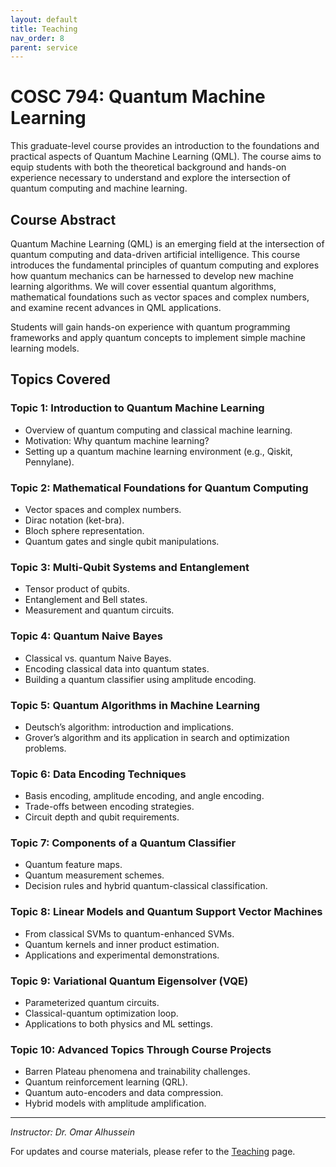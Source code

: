 ```yaml
---
layout: default
title: Teaching
nav_order: 8
parent: service
---
```


# COSC 794: Quantum Machine Learning

This graduate-level course provides an introduction to the foundations and practical aspects of Quantum Machine Learning (QML). The course aims to equip students with both the theoretical background and hands-on experience necessary to understand and explore the intersection of quantum computing and machine learning.

## Course Abstract

Quantum Machine Learning (QML) is an emerging field at the intersection of quantum computing and data-driven artificial intelligence. This course introduces the fundamental principles of quantum computing and explores how quantum mechanics can be harnessed to develop new machine learning algorithms. We will cover essential quantum algorithms, mathematical foundations such as vector spaces and complex numbers, and examine recent advances in QML applications.

Students will gain hands-on experience with quantum programming frameworks and apply quantum concepts to implement simple machine learning models.

## Topics Covered

### Topic 1: Introduction to Quantum Machine Learning
- Overview of quantum computing and classical machine learning.
- Motivation: Why quantum machine learning?
- Setting up a quantum machine learning environment (e.g., Qiskit, Pennylane).

### Topic 2: Mathematical Foundations for Quantum Computing
- Vector spaces and complex numbers.
- Dirac notation (ket-bra).
- Bloch sphere representation.
- Quantum gates and single qubit manipulations.

### Topic 3: Multi-Qubit Systems and Entanglement
- Tensor product of qubits.
- Entanglement and Bell states.
- Measurement and quantum circuits.

### Topic 4: Quantum Naive Bayes
- Classical vs. quantum Naive Bayes.
- Encoding classical data into quantum states.
- Building a quantum classifier using amplitude encoding.

### Topic 5: Quantum Algorithms in Machine Learning
- Deutsch’s algorithm: introduction and implications.
- Grover’s algorithm and its application in search and optimization problems.

### Topic 6: Data Encoding Techniques
- Basis encoding, amplitude encoding, and angle encoding.
- Trade-offs between encoding strategies.
- Circuit depth and qubit requirements.

### Topic 7: Components of a Quantum Classifier
- Quantum feature maps.
- Quantum measurement schemes.
- Decision rules and hybrid quantum-classical classification.

### Topic 8: Linear Models and Quantum Support Vector Machines
- From classical SVMs to quantum-enhanced SVMs.
- Quantum kernels and inner product estimation.
- Applications and experimental demonstrations.

### Topic 9: Variational Quantum Eigensolver (VQE)
- Parameterized quantum circuits.
- Classical-quantum optimization loop.
- Applications to both physics and ML settings.

### Topic 10: Advanced Topics Through Course Projects
- Barren Plateau phenomena and trainability challenges.
- Quantum reinforcement learning (QRL).
- Quantum auto-encoders and data compression.
- Hybrid models with amplitude amplification.

---

*Instructor: Dr. Omar Alhussein*

For updates and course materials, please refer to the [Teaching](/NETAI/teaching) page.

